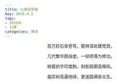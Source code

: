 ```yaml
---
title: 七律吴哥窟
key: 2018.4.2
tags: 
- 2018年 
- 七律
categories: 律诗
---
```


<p align="center">百万巨石垒苍穹，密林深处建梵宫。
</p>
<p align="center">几代繁华图自度，一经坍落为修功。
</p>
<p align="center">格窗拱宇印度韵，斜影廻廊高棉风。
</p>
<p align="center">虽叹树高遍地绿，更迷圆满安众生。
</p>
